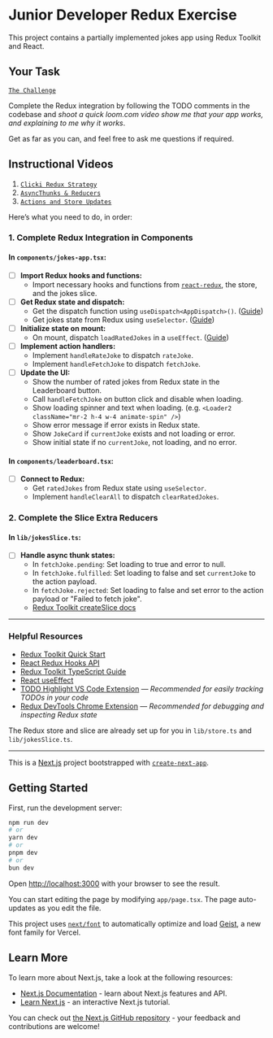 # Junior Developer Redux Exercise

This project contains a partially implemented jokes app using Redux Toolkit and React.

## Your Task
[`The Challenge`](https://www.loom.com/share/78b044e7706a4e8d99b506caf1df86e6)

Complete the Redux integration by following the TODO comments in the codebase and *shoot a quick loom.com video
show me that your app works, and explaining to me why it works*.  

Get as far as you can, and feel free to ask me questions if required.

## Instructional Videos

1. [`Clicki Redux Strategy`](https://www.loom.com/share/03a03906702040d096d47c2bafc5c039)
2. [`AsyncThunks & Reducers`](https://www.loom.com/share/0d443ad15fc7478880628da1758cb31c)
3. [`Actions and Store Updates`](https://www.loom.com/share/efc73fe6565849d4aac980529165c6c2)

Here’s what you need to do, in order:

### 1. Complete Redux Integration in Components

#### In `components/jokes-app.tsx`:

- [ ] **Import Redux hooks and functions:**
  - Import necessary hooks and functions from [`react-redux`](https://react-redux.js.org/api/hooks), the store, and the jokes slice.
- [ ] **Get Redux state and dispatch:**
  - Get the dispatch function using `useDispatch<AppDispatch>()`. ([Guide](https://redux-toolkit.js.org/tutorials/typescript#define-typed-hooks))
  - Get jokes state from Redux using `useSelector`. ([Guide](https://react-redux.js.org/api/hooks#useselector))
- [ ] **Initialize state on mount:**
  - On mount, dispatch `loadRatedJokes` in a `useEffect`. ([Guide](https://react.dev/reference/react/useEffect))
- [ ] **Implement action handlers:**
  - Implement `handleRateJoke` to dispatch `rateJoke`.
  - Implement `handleFetchJoke` to dispatch `fetchJoke`.
- [ ] **Update the UI:**
  - Show the number of rated jokes from Redux state in the Leaderboard button.
  - Call `handleFetchJoke` on button click and disable when loading.
  - Show loading spinner and text when loading. (e.g. `<Loader2 className="mr-2 h-4 w-4 animate-spin" />`)
  - Show error message if error exists in Redux state.
  - Show `JokeCard` if `currentJoke` exists and not loading or error.
  - Show initial state if no `currentJoke`, not loading, and no error.

#### In `components/leaderboard.tsx`:

- [ ] **Connect to Redux:**
  - Get `ratedJokes` from Redux state using `useSelector`.
  - Implement `handleClearAll` to dispatch `clearRatedJokes`.

### 2. Complete the Slice Extra Reducers

#### In `lib/jokesSlice.ts`:

- [ ] **Handle async thunk states:**
  - In `fetchJoke.pending`: Set loading to true and error to null.
  - In `fetchJoke.fulfilled`: Set loading to false and set `currentJoke` to the action payload.
  - In `fetchJoke.rejected`: Set loading to false and set error to the action payload or "Failed to fetch joke".
  - [Redux Toolkit createSlice docs](https://redux-toolkit.js.org/api/createSlice#the-extrareducers-builder-callback-notation)

---

### Helpful Resources

- [Redux Toolkit Quick Start](https://redux-toolkit.js.org/tutorials/quick-start)
- [React Redux Hooks API](https://react-redux.js.org/api/hooks)
- [Redux Toolkit TypeScript Guide](https://redux-toolkit.js.org/tutorials/typescript)
- [React useEffect](https://react.dev/reference/react/useEffect)
- [TODO Highlight VS Code Extension](https://marketplace.visualstudio.com/items?itemName=wayou.vscode-todo-highlight) — _Recommended for easily tracking TODOs in your code_
- [Redux DevTools Chrome Extension](https://chrome.google.com/webstore/detail/redux-devtools/lmhkpmbekcpmknklioeibfkpmmfibljd) — _Recommended for debugging and inspecting Redux state_

The Redux store and slice are already set up for you in `lib/store.ts` and `lib/jokesSlice.ts`.

---

This is a [Next.js](https://nextjs.org) project bootstrapped with [`create-next-app`](https://nextjs.org/docs/app/api-reference/cli/create-next-app).

## Getting Started

First, run the development server:

```bash
npm run dev
# or
yarn dev
# or
pnpm dev
# or
bun dev
```

Open [http://localhost:3000](http://localhost:3000) with your browser to see the result.

You can start editing the page by modifying `app/page.tsx`. The page auto-updates as you edit the file.

This project uses [`next/font`](https://nextjs.org/docs/app/building-your-application/optimizing/fonts) to automatically optimize and load [Geist](https://vercel.com/font), a new font family for Vercel.

## Learn More

To learn more about Next.js, take a look at the following resources:

- [Next.js Documentation](https://nextjs.org/docs) - learn about Next.js features and API.
- [Learn Next.js](https://nextjs.org/learn) - an interactive Next.js tutorial.

You can check out [the Next.js GitHub repository](https://github.com/vercel/next.js) - your feedback and contributions are welcome!

